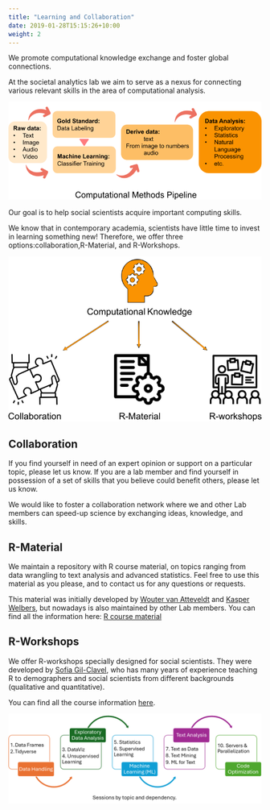 ```yaml
---
title: "Learning and Collaboration"
date: 2019-01-28T15:15:26+10:00
weight: 2
---
```


We promote computational knowledge exchange and foster global connections.
<!--more-->

At the societal analytics lab we aim to serve as a nexus for connecting various relevant skills in the area of computational analysis. 

<p align="center">
  <img src="/images/illustrations/CompMethPipeline.png" />
</p>

Our goal is to help social scientists acquire important computing skills. 

We know that in contemporary academia, scientists have little time to invest in learning something new! Therefore, we offer three options:collaboration,R-Material, and R-Workshops.

<p align="center">
  <img src="/images/illustrations/Comp_Knowledge.png" />
</p>


## Collaboration

If you find yourself in need of an expert opinion or support on a particular topic, please let us know. If you are a lab member and find yourself in possession of a set of skills that you believe could benefit others, please let us know.

We would like to foster a collaboration network where we and other Lab members can speed-up science by exchanging ideas, knowledge, and skills.

## R-Material

We maintain a repository with R course material, on topics ranging from data wrangling to text analysis and advanced statistics. Feel free to use this material as you please, and to contact us for any questions or requests.

This material was initially developed by [Wouter van Atteveldt](https://societal-analytics.nl/team/wouter-van-atteveldt/) and [Kasper Welbers](https://societal-analytics.nl/team/kasper-welbers/), but nowadays is also maintained by other Lab members. You can find all the information here: [R course material](https://github.com/ccs-amsterdam/r-course-material/tree/master)


## R-Workshops

We offer R-workshops specially designed for social scientists. They were developed by [Sofia Gil-Clavel](https://societal-analytics.nl/team/sofia-gil-clavel/), who has many years of experience teaching R to demographers and social scientists from different backgrounds (qualitative and quantitative).

You can find all the course information [here](https://github.com/SofiaG1l/R_Course/tree/master/R4SocialScientists).

<p align="center">
  <img src="https://raw.githubusercontent.com/SofiaG1l/R_Course/master/R4SocialScientists/WorkshopBuildUp.png" />
</p>



